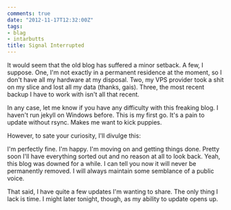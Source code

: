 ```yaml
---
comments: true
date: "2012-11-17T12:32:00Z"
tags:
- blag
- intarbutts
title: Signal Interrupted
---
```


It would seem that the old blog has suffered a minor setback. A few, I
suppose. One, I'm not exactly in a permanent residence at the moment, so
I don't have all my hardware at my disposal. Two, my VPS provider took a
shit on my slice and lost all my data (thanks, gais). Three, the most
recent backup I have to work with isn't all that recent.

In any case, let me know if you have any difficulty with this freaking
blog. I haven't run jekyll on Windows before. This is my first go. It's
a pain to update without rsync. Makes me want to kick puppies.

However, to sate your curiosity, I'll divulge this:

I'm perfectly fine. I'm happy. I'm moving on and getting things done.
Pretty soon I'll have everything sorted out and no reason at all to look
back. Yeah, this blog was downed for a while. I can tell you now it will
never be permanently removed. I will always maintain some semblance of a
public voice.

That said, I have quite a few updates I'm wanting to share. The only
thing I lack is time. I might later tonight, though, as my ability to
update opens up.
